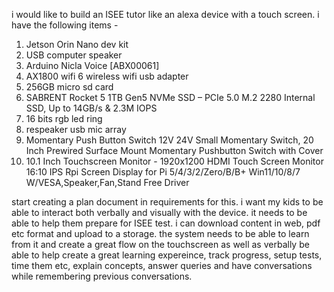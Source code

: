 i would like to build an ISEE tutor like an alexa device with a touch screen. 
i have the following items - 
1. Jetson Orin Nano dev kit
2. USB computer speaker
3. Arduino Nicla Voice [ABX00061]
4. AX1800 wifi 6 wireless wifi usb adapter
5. 256GB micro sd card
6. SABRENT Rocket 5 1TB Gen5 NVMe SSD – PCIe 5.0 M.2 2280 Internal SSD, Up to 14GB/s & 2.3M IOPS
7. 16 bits rgb led ring
8. respeaker usb mic array
9. Momentary Push Button Switch 12V 24V Small Momentary Switch, 20 Inch Prewired Surface Mount Momentary Pushbutton Switch with Cover
10. 10.1 Inch Touchscreen Monitor - 1920x1200 HDMI Touch Screen Monitor 16:10 IPS Rpi Screen Display for Pi 5/4/3/2/Zero/B/B+ Win11/10/8/7 W/VESA,Speaker,Fan,Stand Free Driver


start creating a plan document in requirements for this. i want my kids to be able to interact both verbally and visually with the device. it needs to be able to help them prepare for ISEE test. i can download content in web, pdf etc format and upload to a storage. the system needs to be able to learn from it and create a great flow on the touchscreen as well as verbally be able to help create a great learning expereince, track progress, setup tests, time them etc, explain concepts, answer queries and have conversations while remembering previous conversations.